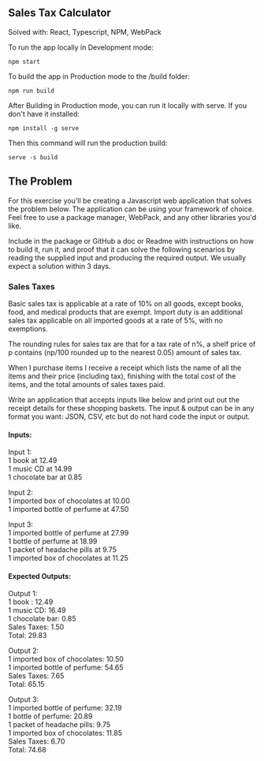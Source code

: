 ## Sales Tax Calculator

Solved with: React, Typescript, NPM, WebPack

To run the app locally in Development mode:

    npm start

To build the app in Production mode to the /build folder:

    npm run build

After Building in Production mode, you can run it locally with serve.  If you don't have it installed:

    npm install -g serve
    
Then this command will run the production build:

    serve -s build
    
## The Problem

For this exercise you'll be creating a Javascript web application that solves the problem below.  The application can be using your framework of choice.  Feel free to use a package manager, WebPack,  and any other libraries you'd like.  

Include in the package or GitHub a doc or Readme with instructions on how to build it, run it, and proof that it can solve the following scenarios by reading the supplied input and producing the required output. We usually expect a solution within 3 days.
 
### Sales Taxes
 
Basic sales tax is applicable at a rate of 10% on all goods, except books, food, and medical products that are exempt. Import duty is an additional sales tax applicable on all imported goods at a rate of 5%, with no exemptions.

The rounding rules for sales tax are that for a tax rate of n%, a shelf price of p contains
(np/100 rounded up to the nearest 0.05) amount of sales tax.
 
When I purchase items I receive a receipt which lists the name of all the items and their price (including tax), finishing with the total cost of the items, and the total amounts of sales taxes paid.   

Write an application that accepts inputs like below and print out out the receipt details for these shopping baskets.  The input & output can be in any format you want: JSON, CSV, etc but do not hard code the input or output.  

#### Inputs:
 
Input 1:\
1 book at 12.49\
1 music CD at 14.99\
1 chocolate bar at 0.85
 
Input 2:\
1 imported box of chocolates at 10.00\
1 imported bottle of perfume at 47.50
 
Input 3:\
1 imported bottle of perfume at 27.99\
1 bottle of perfume at 18.99\
1 packet of headache pills at 9.75\
1 imported box of chocolates at 11.25
 
#### Expected Outputs:

Output 1:\
1 book : 12.49\
1 music CD: 16.49\
1 chocolate bar: 0.85\
Sales Taxes: 1.50\
Total: 29.83
 
Output 2:\
1 imported box of chocolates: 10.50\
1 imported bottle of perfume: 54.65\
Sales Taxes: 7.65\
Total: 65.15
 
Output 3:\
1 imported bottle of perfume: 32.19\
1 bottle of perfume: 20.89\
1 packet of headache pills: 9.75\
1 imported box of chocolates: 11.85\
Sales Taxes: 6.70\
Total: 74.68
